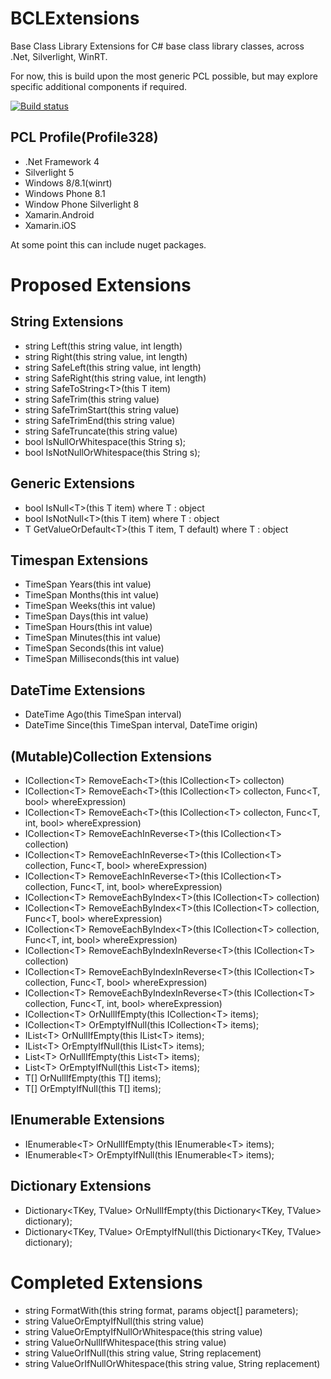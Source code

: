 BCLExtensions
=============

Base Class Library Extensions for C# base class library classes, across .Net, Silverlight, WinRT.

For now, this is build upon the most generic PCL possible, but may explore specific additional components if required.

[![Build status](https://ci.appveyor.com/api/projects/status/j06g6b18e976wx3b)](https://ci.appveyor.com/project/MarkClearwater/bclextensions)

PCL Profile(Profile328)
-----------------------
* .Net Framework 4
* Silverlight 5
* Windows 8/8.1(winrt)
* Windows Phone 8.1
* Window Phone Silverlight 8
* Xamarin.Android
* Xamarin.iOS

At some point this can include nuget packages.

Proposed Extensions
===================

String Extensions
-----------------
* string Left(this string value, int length)
* string Right(this string value, int length)
* string SafeLeft(this string value, int length)
* string SafeRight(this string value, int length)
* string SafeToString&lt;T&gt;(this T item)
* string SafeTrim(this string value)
* string SafeTrimStart(this string value)
* string SafeTrimEnd(this string value)
* string SafeTruncate(this string value)
* bool IsNullOrWhitespace(this String s);
* bool IsNotNullOrWhitespace(this String s);


Generic Extensions
-----------------
* bool IsNull&lt;T&gt;(this T item) where T : object
* bool IsNotNull&lt;T&gt;(this T item) where T : object
* T GetValueOrDefault&lt;T&gt;(this T item, T default) where T : object


Timespan Extensions
-------------------
* TimeSpan Years(this int value)
* TimeSpan Months(this int value)
* TimeSpan Weeks(this int value)
* TimeSpan Days(this int value)
* TimeSpan Hours(this int value)
* TimeSpan Minutes(this int value)
* TimeSpan Seconds(this int value)
* TimeSpan Milliseconds(this int value)


DateTime Extensions
-------------------
* DateTime Ago(this TimeSpan interval)
* DateTime Since(this TimeSpan interval, DateTime origin)


(Mutable)Collection Extensions
-------------------
* ICollection&lt;T&gt; RemoveEach&lt;T&gt;(this ICollection&lt;T&gt; collecton)
* ICollection&lt;T&gt; RemoveEach&lt;T&gt;(this ICollection&lt;T&gt; collecton, Func&lt;T, bool&gt; whereExpression)
* ICollection&lt;T&gt; RemoveEach&lt;T&gt;(this ICollection&lt;T&gt; collecton, Func&lt;T, int, bool&gt; whereExpression)
* ICollection&lt;T&gt; RemoveEachInReverse&lt;T&gt;(this ICollection&lt;T&gt; collection)
* ICollection&lt;T&gt; RemoveEachInReverse&lt;T&gt;(this ICollection&lt;T&gt; collection, Func&lt;T, bool&gt; whereExpression)
* ICollection&lt;T&gt; RemoveEachInReverse&lt;T&gt;(this ICollection&lt;T&gt; collection, Func&lt;T, int, bool&gt; whereExpression)
* ICollection&lt;T&gt; RemoveEachByIndex&lt;T&gt;(this ICollection&lt;T&gt; collection)
* ICollection&lt;T&gt; RemoveEachByIndex&lt;T&gt;(this ICollection&lt;T&gt; collection, Func&lt;T, bool&gt; whereExpression)
* ICollection&lt;T&gt; RemoveEachByIndex&lt;T&gt;(this ICollection&lt;T&gt; collection, Func&lt;T, int, bool&gt; whereExpression)
* ICollection&lt;T&gt; RemoveEachByIndexInReverse&lt;T&gt;(this ICollection&lt;T&gt; collection)
* ICollection&lt;T&gt; RemoveEachByIndexInReverse&lt;T&gt;(this ICollection&lt;T&gt; collection, Func&lt;T, bool&gt; whereExpression)
* ICollection&lt;T&gt; RemoveEachByIndexInReverse&lt;T&gt;(this ICollection&lt;T&gt; collection, Func&lt;T, int, bool&gt; whereExpression)
* ICollection&lt;T&gt; OrNullIfEmpty(this ICollection&lt;T&gt; items);
* ICollection&lt;T&gt; OrEmptyIfNull(this ICollection&lt;T&gt; items);
* IList&lt;T&gt; OrNullIfEmpty(this IList&lt;T&gt; items);
* IList&lt;T&gt; OrEmptyIfNull(this IList&lt;T&gt; items);
* List&lt;T&gt; OrNullIfEmpty(this List&lt;T&gt; items);
* List&lt;T&gt; OrEmptyIfNull(this List&lt;T&gt; items);
* T[] OrNullIfEmpty(this T[] items);
* T[] OrEmptyIfNull(this T[] items);

IEnumerable Extensions
----------------------
* IEnumerable&lt;T&gt; OrNullIfEmpty(this IEnumerable&lt;T&gt; items);
* IEnumerable&lt;T&gt; OrEmptyIfNull(this IEnumerable&lt;T&gt; items);

Dictionary Extensions
---------------------
* Dictionary&lt;TKey, TValue&gt; OrNullIfEmpty(this Dictionary&lt;TKey, TValue&gt; dictionary);
* Dictionary&lt;TKey, TValue&gt; OrEmptyIfNull(this Dictionary&lt;TKey, TValue&gt; dictionary);

Completed Extensions
====================
* string FormatWith(this string format, params object[] parameters);
* string ValueOrEmptyIfNull(this string value)
* string ValueOrEmptyIfNullOrWhitespace(this string value)
* string ValueOrNullIfWhitespace(this string value)
* string ValueOrIfNull(this string value, String replacement)
* string ValueOrIfNullOrWhitespace(this string value, String replacement)
